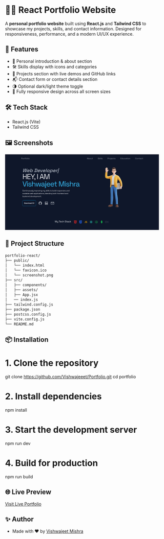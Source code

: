 # 🧑‍💻 React Portfolio Website

A **personal portfolio website** built using **React.js** and **Tailwind CSS** to showcase my projects, skills, and contact information. Designed for responsiveness, performance, and a modern UI/UX experience.

## 🚀 Features

- 👋 Personal introduction & about section
- 🛠️ Skills display with icons and categories
- 💼 Projects section with live demos and GitHub links
- 📬 Contact form or contact details section
- 🌗 Optional dark/light theme toggle
- 📱 Fully responsive design across all screen sizes

## 🛠️ Tech Stack

- React.js (Vite)
- Tailwind CSS

## 🖼️ Screenshots

![Portfolio Screenshot](./public/screenshot.png)

## 📁 Project Structure

```
portfolio-react/
├── public/
│   └── index.html
│   └── favicon.ico
│   └── screenshot.png
├── src/
│   ├── components/
│   ├── assets/
│   ├── App.jsx
│   ── index.js
├── tailwind.config.js
├── package.json
├── postcss.config.js
├── vite.config.js
└── README.md
```

## 📦 Installation

# 1. Clone the repository

git clone https://github.com/Vishwajeeet/Portfolio.git
cd portfolio

# 2. Install dependencies

npm install

# 3. Start the development server

npm run dev

# 4. Build for production

npm run build

## 🌐 Live Preview

[Visit Live Portfolio](https://portfolio-indol-seven-75.vercel.app/)

## ✨ Author

- Made with ❤️ by [Vishwajeet Mishra](https://github.com/Vishwajeeet)

